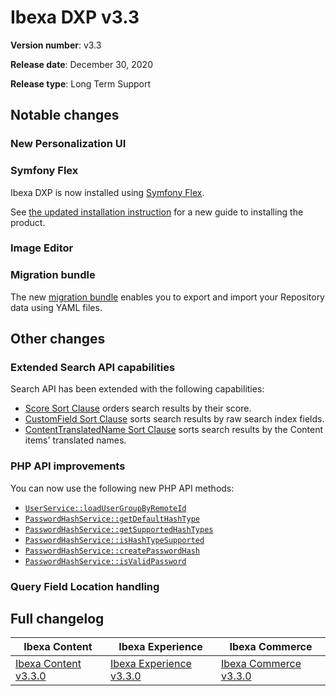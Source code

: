 # Ibexa DXP v3.3

**Version number**: v3.3

**Release date**: December 30, 2020

**Release type**: Long Term Support

## Notable changes

### New Personalization UI

### Symfony Flex

Ibexa DXP is now installed using [Symfony Flex](https://symfony.com/doc/current/quick_tour/flex_recipes.html).

See [the updated installation instruction](../geting_started_install_ez_platform.md) for a new guide to installing the product.

### Image Editor

### Migration bundle

The new [migration bundle](../guide/data_migration.md) enables you to export and import your Repository data using YAML files.

## Other changes

### Extended Search API capabilities

Search API has been extended with the following capabilities:

- [Score Sort Clause](../guide/search/sort_clause_reference/score_sort_clause.md) orders search results by their score.
- [CustomField Sort Clause](../guide/search/sort_clause_reference/customfield_sort_clause.md) sorts search results by raw search index fields.
- [ContentTranslatedName Sort Clause](../guide/search/sort_clause_reference/contenttranslatedname_sort_clause.md) sorts search results by the Content items' translated names.

### PHP API improvements

You can now use the following new PHP API methods:

- [`UserService::loadUserGroupByRemoteId`](https://github.com/ezsystems/ezplatform-kernel/blob/master/eZ/Publish/API/Repository/UserService.php#L71)
- [`PasswordHashService::getDefaultHashType`](https://github.com/ezsystems/ezplatform-kernel/blob/master/eZ/Publish/API/Repository/PasswordHashService.php#L18)
- [`PasswordHashService::getSupportedHashTypes`](https://github.com/ezsystems/ezplatform-kernel/blob/master/eZ/Publish/API/Repository/PasswordHashService.php#L25)
- [`PasswordHashService::isHashTypeSupported`](https://github.com/ezsystems/ezplatform-kernel/blob/master/eZ/Publish/API/Repository/PasswordHashService.php#L30)
- [`PasswordHashService::createPasswordHash`](https://github.com/ezsystems/ezplatform-kernel/blob/master/eZ/Publish/API/Repository/PasswordHashService.php#L37)
- [`PasswordHashService::isValidPassword`](https://github.com/ezsystems/ezplatform-kernel/blob/master/eZ/Publish/API/Repository/PasswordHashService.php#L44)

### Query Field Location handling

## Full changelog

| Ibexa Content  | Ibexa Experience  | Ibexa Commerce |
|--------------|------------|------------|
| [Ibexa Content v3.3.0](https://github.com/ezsystems/ezplatform/releases/tag/v3.3.0) | [Ibexa Experience v3.3.0](https://github.com/ezsystems/ezplatform-ee/releases/tag/v3.3.0) | [Ibexa Commerce v3.3.0](https://github.com/ezsystems/ezcommerce/releases/tag/v3.3.0)
